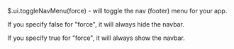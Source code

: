 $.ui.toggleNavMenu(force) - will toggle the nav (footer) menu for your app.

If you specify false for "force", it will always hide the navbar.

If you specify true for "force", it will always show the navbar.
